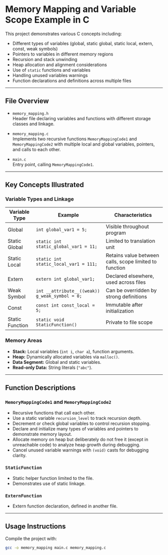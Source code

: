 # Memory Mapping and Variable Scope Example in C

This project demonstrates various C concepts including:

- Different types of variables (global, static global, static local, extern, const, weak symbols)
- Pointers to variables in different memory regions
- Recursion and stack unwinding
- Heap allocation and alignment considerations
- Use of `static` functions and variables
- Handling unused variables warnings
- Function declarations and definitions across multiple files

---

## File Overview

- `memory_mapping.h`  
  Header file declaring variables and functions with different storage classes and linkage.

- `memory_mapping.c`  
  Implements two recursive functions `MemoryMappingCode1` and `MemoryMappingCode2` with multiple local and global variables, pointers, and calls to each other.

- `main.c`  
  Entry point, calling `MemoryMappingCode1`.

---

## Key Concepts Illustrated

### Variable Types and Linkage

| Variable Type             | Example                    | Characteristics                                     |
|--------------------------|----------------------------|----------------------------------------------------|
| Global                   | `int global_var1 = 5;`     | Visible throughout program                          |
| Static Global            | `static int static_global_var1 = 11;` | Limited to translation unit                          |
| Static Local             | `static int static_local_var1 = 111;` | Retains value between calls, scope limited to function |
| Extern                   | `extern int global_var1;`  | Declared elsewhere, used across files               |
| Weak Symbol              | `int __attribute__((weak)) g_weak_symbol = 0;` | Can be overridden by strong definitions             |
| Const                    | `const int const_local = 5;` | Immutable after initialization                      |
| Static Function          | `static void StaticFunction()` | Private to file scope                               |

### Memory Areas

- **Stack:** Local variables (`int i`, `char a`), function arguments.
- **Heap:** Dynamically allocated variables via `malloc()`.
- **Data Segment:** Global and static variables.
- **Read-only Data:** String literals (`"abc"`).

---

## Function Descriptions

### `MemoryMappingCode1` and `MemoryMappingCode2`

- Recursive functions that call each other.
- Use a static variable `recursion_level` to track recursion depth.
- Decrement or check global variables to control recursion stopping.
- Declare and initialize many types of variables and pointers to demonstrate memory layout.
- Allocate memory on heap but deliberately do not free it (except in unreachable code) to analyze heap growth during debugging.
- Cancel unused variable warnings with `(void)` casts for debugging clarity.

### `StaticFunction`

- Static helper function limited to the file.
- Demonstrates use of static linkage.

### `ExternFunction`

- Extern function declaration, defined in another file.

---

## Usage Instructions

Compile the project with:

```bash
gcc -o memory_mapping main.c memory_mapping.c
